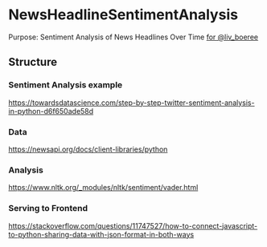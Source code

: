 # NewsHeadlineSentimentAnalysis
Purpose:
Sentiment Analysis of News Headlines Over Time [for @liv_boeree](https://twitter.com/liv_boeree/status/1577736069528793090?s=21&t=95GJFxrIzCjGZg7NmAp-sw)


## Structure

### Sentiment Analysis example
https://towardsdatascience.com/step-by-step-twitter-sentiment-analysis-in-python-d6f650ade58d

### Data 
https://newsapi.org/docs/client-libraries/python

### Analysis
https://www.nltk.org/_modules/nltk/sentiment/vader.html


### Serving to Frontend
https://stackoverflow.com/questions/11747527/how-to-connect-javascript-to-python-sharing-data-with-json-format-in-both-ways


